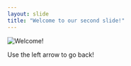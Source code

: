 ```yaml
---
layout: slide
title: "Welcome to our second slide!"
---
```


![Welcome!](https://media.giphy.com/media/xUPGGDNsLvqsBOhuU0/giphy.gif)

Use the left arrow to go back!
